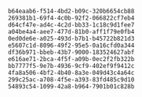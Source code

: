 
                b64eaab6-f514-4bd2-b09c-320b6654cb88
                269381b1-69f4-4c0b-92f2-066822cf7eb4
                d64cf47e-ad4c-4c2d-bb33-1c18c9d1fee7
                a04be4a4-aee7-477d-81b0-aff1f79e0fb4
                0ed0de6e-a025-493d-b7b1-b45722b821d3
                e5607c1d-8096-49f2-95e5-0a16cfd0a344
                df36b971-bbeb-43b7-9000-183524627abf
                e616ae71-2bca-4f5f-a09b-0ec2f2fb322b
                bb7777f5-9e7b-4936-9cf9-402ef9f9412c
                4fa8a506-4bf2-4b40-8a3e-049d43c4a64c
                299c25ac-a708-4f5e-a393-83fd485c9d10
                54893c54-1099-42a8-b964-7901b01c828b
                